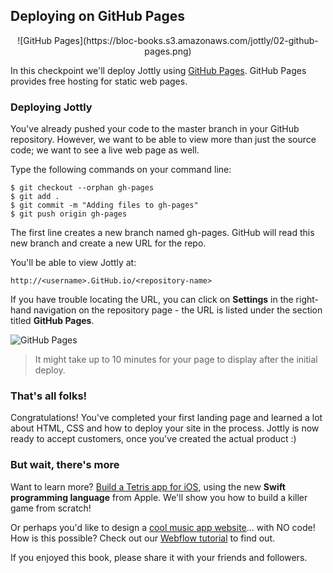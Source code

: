 ## Deploying on GitHub Pages

<center>![GitHub Pages](https://bloc-books.s3.amazonaws.com/jottly/02-github-pages.png)</center>

In this checkpoint we'll deploy Jottly using [GitHub Pages](https://pages.github.com). GitHub Pages provides free hosting for static web pages.

### Deploying Jottly

You've already pushed your code to the master branch in your GitHub repository. However, we want to be able to view more than just the source code; we want to see a live web page as well.

Type the following commands on your command line:

```bash(Terminal)
$ git checkout --orphan gh-pages
$ git add .
$ git commit -m "Adding files to gh-pages"
$ git push origin gh-pages
```

The first line creates a new branch named gh-pages. GitHub will read this new branch and create a new URL for the repo.

You'll be able to view Jottly at:

```
http://<username>.GitHub.io/<repository-name>
```

If you have trouble locating the URL, you can click on **Settings** in the right-hand navigation on the repository page - the URL is listed under the section titled **GitHub Pages**.

![GitHub Pages](https://bloc-books.s3.amazonaws.com/jottly/jottly-github.gif)

> It might take up to 10 minutes for your page to display after the initial deploy.

### That's all folks!

Congratulations! You've completed your first landing page and learned a lot about HTML, CSS and how to deploy your site in the process. Jottly is now ready to accept customers, once you've created the actual product :)

### But wait, there's more

Want to learn more? [Build a Tetris app for iOS](https://www.bloc.io/tutorials/swiftris-build-your-first-ios-game-with-swift), using the new **Swift programming language** from Apple. We'll show you how to build a killer game from scratch!

Or perhaps you'd like to design a [cool music app website](http://bloc-jams.webflow.com/)... with NO code! How is this possible? Check out our [Webflow tutorial](https://www.bloc.io/tutorials/webflow-tutorial-design-responsive-sites-with-webflow) to find out.

If you enjoyed this book, please share it with your friends and followers.
